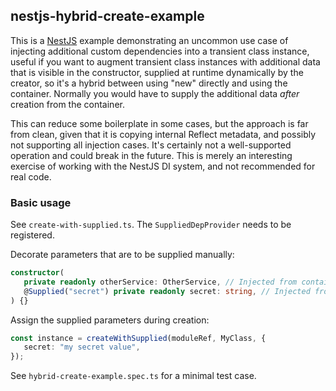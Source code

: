 ## nestjs-hybrid-create-example

This is a [NestJS](https://nestjs.com/) example demonstrating an uncommon use case of
injecting additional custom dependencies into a transient class instance, useful if you
want to augment transient class instances with additional data that is visible in the
constructor, supplied at runtime dynamically by the creator, so it's a hybrid between
using "new" directly and using the container. Normally you would have to supply the
additional data *after* creation from the container.

This can reduce some boilerplate in some cases, but the approach is far from clean, given
that it is copying internal Reflect metadata, and possibly not supporting all injection
cases. It's certainly not a well-supported operation and could break in the future. This
is merely an interesting exercise of working with the NestJS DI system, and not
recommended for real code.

### Basic usage

See `create-with-supplied.ts`. The `SuppliedDepProvider` needs to be registered.

Decorate parameters that are to be supplied manually:

```typescript
constructor(
   private readonly otherService: OtherService, // Injected from container
   @Supplied("secret") private readonly secret: string, // Injected from supplied arg
) {}
```

Assign the supplied parameters during creation:

```typescript
const instance = createWithSupplied(moduleRef, MyClass, {
   secret: "my secret value",
});
```

See `hybrid-create-example.spec.ts` for a minimal test case.
